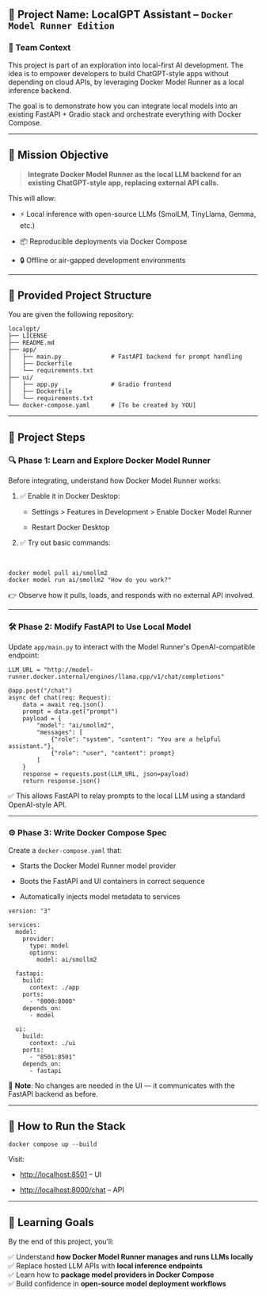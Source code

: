 
## 📌 Project Name: LocalGPT Assistant – `Docker Model Runner Edition`

### 👥 Team Context

This project is part of an exploration into local-first AI development. The idea is to empower developers to build ChatGPT-style apps without depending on cloud APIs, by leveraging Docker Model Runner as a local inference backend.

The goal is to demonstrate how you can integrate local models into an existing FastAPI + Gradio stack and orchestrate everything with Docker Compose.

---

## 🎯 Mission Objective

> **Integrate Docker Model Runner as the local LLM backend for an existing ChatGPT-style app, replacing external API calls.**

This will allow:

* ⚡ Local inference with open-source LLMs (SmolLM, TinyLlama, Gemma, etc.)

* 📦 Reproducible deployments via Docker Compose

* 🔒 Offline or air-gapped development environments

---

## 🧱 Provided Project Structure

You are given the following repository:

```
localgpt/
├── LICENSE
├── README.md
├── app/
│   ├── main.py              # FastAPI backend for prompt handling
│   ├── Dockerfile
│   └── requirements.txt
├── ui/
│   ├── app.py               # Gradio frontend
│   ├── Dockerfile
│   └── requirements.txt
└── docker-compose.yaml      # [To be created by YOU]
```

---

## 🧩 Project Steps

### 🔍 Phase 1: Learn and Explore Docker Model Runner

Before integrating, understand how Docker Model Runner works:

1. ✅ Enable it in Docker Desktop:

   * Settings > Features in Development > Enable Docker Model Runner

   * Restart Docker Desktop

2. ✅ Try out basic commands:

⠀
```
docker model pull ai/smollm2
docker model run ai/smollm2 "How do you work?"
```

👉 Observe how it pulls, loads, and responds with no external API involved.

---

### 🛠️ Phase 2: Modify FastAPI to Use Local Model

Update `app/main.py` to interact with the Model Runner's OpenAI-compatible endpoint:

```
LLM_URL = "http://model-runner.docker.internal/engines/llama.cpp/v1/chat/completions"

@app.post("/chat")
async def chat(req: Request):
    data = await req.json()
    prompt = data.get("prompt")
    payload = {
        "model": "ai/smollm2",
        "messages": [
            {"role": "system", "content": "You are a helpful assistant."},
            {"role": "user", "content": prompt}
        ]
    }
    response = requests.post(LLM_URL, json=payload)
    return response.json()
```

✅ This allows FastAPI to relay prompts to the local LLM using a standard OpenAI-style API.

---

### ⚙️ Phase 3: Write Docker Compose Spec

Create a `docker-compose.yaml` that:

* Starts the Docker Model Runner model provider

* Boots the FastAPI and UI containers in correct sequence

* Automatically injects model metadata to services

```
version: "3"

services:
  model:
    provider:
      type: model
      options:
        model: ai/smollm2

  fastapi:
    build:
      context: ./app
    ports:
      - "8000:8000"
    depends_on:
      - model

  ui:
    build:
      context: ./ui
    ports:
      - "8501:8501"
    depends_on:
      - fastapi
```

📌 **Note**: No changes are needed in the UI — it communicates with the FastAPI backend as before.

---

## 🧪 How to Run the Stack

```
docker compose up --build
```

Visit:

* [http://localhost:8501](http://localhost:8501/) – UI

* [http://localhost:8000/chat](http://localhost:8000/chat) – API

---

## 🧠 Learning Goals

By the end of this project, you’ll:

✅ Understand **how Docker Model Runner manages and runs LLMs locally**  
✅ Replace hosted LLM APIs with **local inference endpoints**  
✅ Learn how to **package model providers in Docker Compose**  
✅ Build confidence in **open-source model deployment workflows**  

